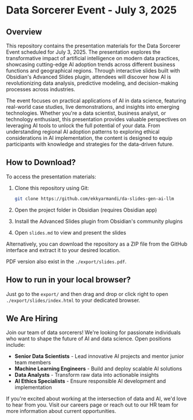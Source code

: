 # Data Sorcerer Event - July 3, 2025

## Overview

This repository contains the presentation materials for the Data Sorcerer Event scheduled for July 3, 2025. The presentation explores the transformative impact of artificial intelligence on modern data practices, showcasing cutting-edge AI adoption trends across different business functions and geographical regions. Through interactive slides built with Obsidian's Advanced Slides plugin, attendees will discover how AI is revolutionizing data analysis, predictive modeling, and decision-making processes across industries.

The event focuses on practical applications of AI in data science, featuring real-world case studies, live demonstrations, and insights into emerging technologies. Whether you're a data scientist, business analyst, or technology enthusiast, this presentation provides valuable perspectives on leveraging AI tools to unlock the full potential of your data. From understanding regional AI adoption patterns to exploring ethical considerations in AI implementation, the content is designed to equip participants with knowledge and strategies for the data-driven future.

## How to Download?

To access the presentation materials:

1. Clone this repository using Git:
   ```bash
   git clone https://github.com/ekkyarmandi/da-slides-gen-ai-llm
   ```

2. Open the project folder in Obsidian (requires Obsidian app)
3. Install the Advanced Slides plugin from Obsidian's community plugins
4. Open `slides.md` to view and present the slides

Alternatively, you can download the repository as a ZIP file from the GitHub interface and extract it to your desired location.

PDF version also exist in the `./export/slides.pdf`.

## How to run in your local browser?

Just go to the `export/` and then drag and drop or click right to open `./export/slides/index.html` to your dedicated browser.

## We Are Hiring

Join our team of data sorcerers! We're looking for passionate individuals who want to shape the future of AI and data science. Open positions include:

- **Senior Data Scientists** - Lead innovative AI projects and mentor junior team members
- **Machine Learning Engineers** - Build and deploy scalable AI solutions
- **Data Analysts** - Transform raw data into actionable insights
- **AI Ethics Specialists** - Ensure responsible AI development and implementation

If you're excited about working at the intersection of data and AI, we'd love to hear from you. Visit our careers page or reach out to our HR team for more information about current opportunities.